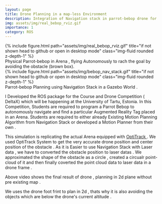 ```yaml
---
layout: page
title: Drone Planning in a map-less Environment
description: Integration of Navigation stack in parrot-bebop drone for 2d planning in a Map - less Environment
img: assets/img/real_bebop_rviz.gif
importance: 1
category: ROS
---
```

<div class="row">
    <div class="col-sm mt-3 mt-md-0">
        {% include figure.html path="assets/img/real_bebop_rviz.gif" title="if not shown head to github or open in desktop mode" class="img-fluid rounded z-depth-1" %}
    </div>
</div>
<div class="caption">
    Physical Parrot-bebop in Arena , flying Autonomously to rach the goal by avoiding the obstacle (brown box).
</div>





<div class="row">
    <div class="col-sm mt-3 mt-md-0">
        {% include figure.html path="assets/img/bebop_nav_stack.gif" title="if not shown head to github or open in desktop mode" class="img-fluid rounded z-depth-1" %}
    </div>
</div>
<div class="caption">
    Parrot-bebop Planning using Navigation Stack in  a Gazebo World .
</div>

I Developed the ROS package for the Course and Drone Competition ( DeltaX) which will be happening at the University of Tartu, Estonia. 
In this Competition, Students are required to program a Parrot Bebop to autonomously navigate and  find a particular Augmented Reality Tag placed in an Arena. 
Students are required to either already Existing Motion Planning Algorithm from Navigation Stack or developed a Motion Planner from their own .

This simulation is replicating the actual Arena equipped with <a href="https://optitrack.com/">OptiTrack </a> . We used OptiTrack System to get the very accurate  drone position and center position of the obstacle .
As it is Easier to use Navigation Stack with Laser data ,  we have to converted the obstacle position to laser datas .
We approximated the shape of the obstacle as a circle , created a circualr point-cloud  of it  and then finally coverted the point cloud data to laser data in a  drone frame . 

Above video shows the final result of drone , planning in 2d plane without pre existing map .

We uses the drone foot frint to plan in 2d , thats why it is also avoiding the objects which are below the drone's  current altitude .

<!-- A detailed tutorial  of how to setup the teb planner in ROS , what parameters usually need to be tuned, and other useful information will be posted at <a href="https://www.skillsmove.eu/">skills.move.eu</a> website. Tutorial link:
`to be posted later , once tutorial gets published at skillsmove.eu` -->